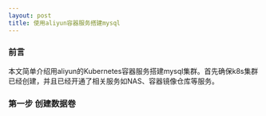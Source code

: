 ```yaml
---
layout: post
title: 使用aliyun容器服务搭建mysql
---
```


### 前言
本文简单介绍用aliyun的Kubernetes容器服务搭建mysql集群。首先确保k8s集群已经创建，并且已经开通了相关服务如NAS、容器镜像仓库等服务。

### 第一步 创建数据卷
